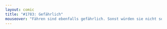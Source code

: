 ```yaml
---
layout: comic
title: "#1783: Gefährlich"
mouseover: "Fähren sind ebenfalls gefährlich. Sonst würden sie nicht so heißen."
---
```

